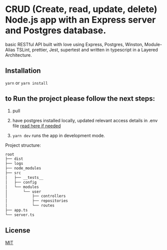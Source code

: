 # CRUD (Create, read, update, delete) Node.js app with an Express server and Postgres database.

basic RESTful API built with love using Express, Postgres, Winston, Module-Alias TSLint, prettier, Jest, supertest and written in typescript in a Layered Architecture.

## Installation

`yarn` or `yarn install`

## to Run the project please follow the next steps:

1. pull

2. have postgres installed locally, updated relevant access details in .env file [read here if needed](https://blog.logrocket.com/setting-up-a-restful-api-with-node-js-and-postgresql-d96d6fc892d8/)
3. `yarn dev` runs the app in development mode.

Project structure:

```bash
root
├── dist
├── logs
├── node_modules
├── src
│   ├── __tests__
│   ├── config
│   └── modules
│       └── user
│           ├── controllers
│           ├── repositories
│           └── routes
├── app.ts
└── server.ts
```

## License

[MIT](LICENSE)
